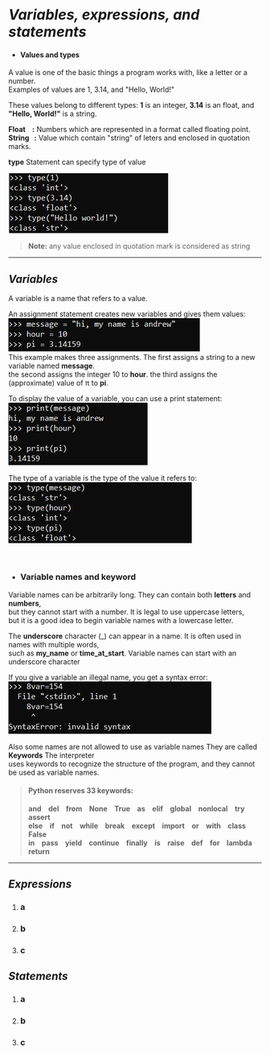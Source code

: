 # _Variables, expressions, and statements_
+ #### Values and types  
A value is one of the basic things a program works with, like a letter or a number.  
Examples of values are 1, 3.14, and "Hello, World!"

These values belong to different types: **1** is an integer, **3.14** is an float, and **"Hello, World!"** is a string.

**Float&nbsp;&nbsp;&nbsp;&nbsp;:** Numbers which are represented in a format called floating point.  
**String&nbsp;&nbsp;&nbsp;:** Value which contain "string" of leters and enclosed in quotation marks.

**type** Statement can specify type of value  

![](../../resources/images/type_example.PNG)

>**Note:** any value enclosed in quotation mark is considered as string

***

## _Variables_
A variable is a name that refers to a value.

An assignment statement creates new variables and gives them values:  
![](../../resources/images/assignment_examples.PNG)  
This example makes three assignments. The first assigns a string to a new variable named **message**.  
the second assigns the integer 10 to **hour**. the third assigns the (approximate) value of π to **pi**.  

To display the value of a variable, you can use a print statement:  
![](../../resources/images/assignment_print_examples.PNG)

The type of a variable is the type of the value it refers to:  
![](../../resources/images/assignment_examples_type.PNG)

<br>

+ ### Variable names and keyword
Variable names can be arbitrarily long. They can contain both **letters** and **numbers**,  
but they cannot start with a number. It is legal to use uppercase letters,  
but it is a good idea to begin variable names with a lowercase letter.

The **underscore** character (_) can appear in a name. It is often used in names with multiple words,  
such as **my_name** or **time_at_start**. Variable names can start with an underscore character

If you give a variable an illegal name, you get a syntax error:  
![](../../resources/images/illigal_variable_name_error.PNG)

Also some names are not allowed to use as variable names They are called **Keywords** The interpreter  
uses keywords to recognize the structure of the program, and they cannot be used as variable names.

>#### Python reserves 33 keywords:
>**and**&emsp;**del**&emsp;**from**&emsp;**None**&emsp;**True**&emsp;**as**&emsp;**elif**&emsp;**global**&emsp;**nonlocal**&emsp;**try**&emsp;**assert**  
>**else**&emsp;**if**&emsp;**not**&emsp;**while**&emsp;**break**&emsp;**except**&emsp;**import**&emsp;**or**&emsp;**with**&emsp;**class**&emsp;**False**  
>**in**&emsp;**pass**&emsp;**yield**&emsp;**continue**&emsp;**finally**&emsp;**is**&emsp;**raise**&emsp;**def**&emsp;**for**&emsp;**lambda**&emsp;**return**
  
***

## _Expressions_
1. ### a
2. ### b
3. ### c


## _Statements_
1. ### a
2. ### b
3. ### c
